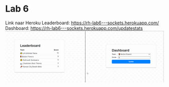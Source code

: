 # Lab 6
Link naar Heroku
Leaderboard: https://rh-lab6---sockets.herokuapp.com/
Dashboard: https://rh-lab6---sockets.herokuapp.com/updatestats
![Demo GIF](demo.gif)